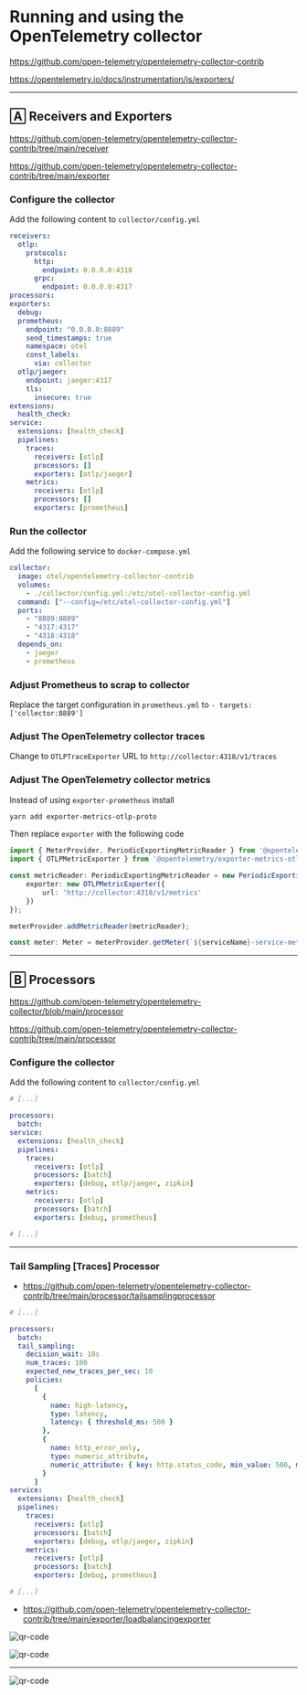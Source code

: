 # Running and using the OpenTelemetry collector

https://github.com/open-telemetry/opentelemetry-collector-contrib

https://opentelemetry.io/docs/instrumentation/js/exporters/

---

## 🄰 Receivers and Exporters

https://github.com/open-telemetry/opentelemetry-collector-contrib/tree/main/receiver

https://github.com/open-telemetry/opentelemetry-collector-contrib/tree/main/exporter

### Configure the collector
Add the following content to `collector/config.yml`

```yml
receivers:
  otlp:
    protocols:
      http:
        endpoint: 0.0.0.0:4318
      grpc:
        endpoint: 0.0.0.0:4317
processors:
exporters:
  debug:
  prometheus:
    endpoint: "0.0.0.0:8889"
    send_timestamps: true
    namespace: otel
    const_labels:
      via: collector
  otlp/jaeger:
    endpoint: jaeger:4317
    tls:
      insecure: true
extensions:
  health_check:
service:
  extensions: [health_check]
  pipelines:
    traces:
      receivers: [otlp]
      processors: []
      exporters: [otlp/jaeger]
    metrics:
      receivers: [otlp]
      processors: []
      exporters: [prometheus]
```

### Run the collector
Add the following service to `docker-compose.yml`

```yml
collector:
  image: otel/opentelemetry-collector-contrib
  volumes:
    - ./collector/config.yml:/etc/otel-collector-config.yml
  command: ["--config=/etc/otel-collector-config.yml"]
  ports:
    - "8889:8889"
    - "4317:4317"
    - "4318:4318"
  depends_on:
    - jaeger
    - prometheus
```

### Adjust Prometheus to scrap to collector
Replace the target configuration in `prometheus.yml` to `- targets: ['collector:8889']`

### Adjust The OpenTelemetry collector traces
Change to `OTLPTraceExporter` URL to `http://collector:4318/v1/traces`

### Adjust The OpenTelemetry collector metrics
Instead of using `exporter-prometheus` install

```bash
yarn add exporter-metrics-otlp-proto
```

Then replace `exporter` with the following code

```typescript
import { MeterProvider, PeriodicExportingMetricReader } from '@opentelemetry/sdk-metrics';
import { OTLPMetricExporter } from '@opentelemetry/exporter-metrics-otlp-proto';

const metricReader: PeriodicExportingMetricReader = new PeriodicExportingMetricReader({
    exporter: new OTLPMetricExporter({
        url: 'http://collector:4318/v1/metrics'
    })
});

meterProvider.addMetricReader(metricReader);

const meter: Meter = meterProvider.getMeter(`${serviceName}-service-meter`);
```

--- 

## 🄱 Processors

https://github.com/open-telemetry/opentelemetry-collector/blob/main/processor

https://github.com/open-telemetry/opentelemetry-collector-contrib/tree/main/processor

### Configure the collector
Add the following content to `collector/config.yml`

```yml
# [...]
```

```yml
processors:
  batch:
service:
  extensions: [health_check]
  pipelines:
    traces:
      receivers: [otlp]
      processors: [batch]
      exporters: [debug, otlp/jaeger, zipkin]
    metrics:
      receivers: [otlp]
      processors: [batch]
      exporters: [debug, prometheus]
```

```yml
# [...]
```

---

### Tail Sampling [Traces] Processor

* https://github.com/open-telemetry/opentelemetry-collector-contrib/tree/main/processor/tailsamplingprocessor

```yml
# [...]
```

```yml
processors:
  batch:
  tail_sampling:
    decision_wait: 10s
    num_traces: 100
    expected_new_traces_per_sec: 10
    policies:
      [
        {
          name: high-latency,
          type: latency,
          latency: { threshold_ms: 500 }
        },
        {
          name: http_error_only,
          type: numeric_attribute,
          numeric_attribute: { key: http.status_code, min_value: 500, max_value: 599 }
        }
      ]
service:
  extensions: [health_check]
  pipelines:
    traces:
      receivers: [otlp]
      processors: [batch]
      exporters: [debug, otlp/jaeger, zipkin]
    metrics:
      receivers: [otlp]
      processors: [batch]
      exporters: [debug, prometheus]
```

```yml
# [...]
```

* https://github.com/open-telemetry/opentelemetry-collector-contrib/tree/main/exporter/loadbalancingexporter


![qr-code](./assets/tail-sampling-1.png)

![qr-code](./assets/tail-sampling-2.png)

---

![qr-code](./assets/demo-arch.png)
